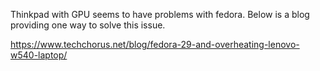 Thinkpad with GPU seems to have problems with fedora. Below is a blog providing one way to solve this issue.

https://www.techchorus.net/blog/fedora-29-and-overheating-lenovo-w540-laptop/
